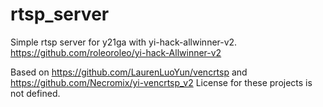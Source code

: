 # rtsp_server
Simple rtsp server for y21ga with yi-hack-allwinner-v2.
https://github.com/roleoroleo/yi-hack-Allwinner-v2

Based on https://github.com/LaurenLuoYun/vencrtsp and https://github.com/Necromix/yi-vencrtsp_v2
License for these projects is not defined.
